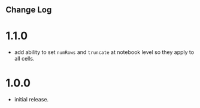 ## Change Log

# 1.1.0

- add ability to set `numRows` and `truncate` at notebook level so they apply to all cells.

# 1.0.0

- initial release.